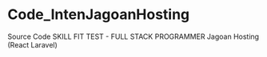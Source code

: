 # Code_IntenJagoanHosting
Source Code SKILL FIT TEST - FULL STACK PROGRAMMER Jagoan Hosting (React Laravel)
